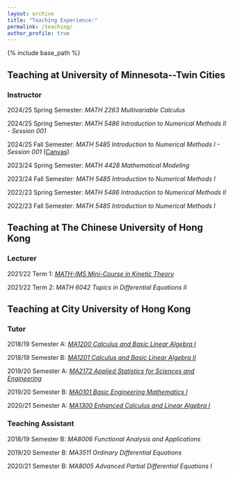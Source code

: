 ```yaml
---
layout: archive
title: "Teaching Experience:"
permalink: /teaching/
author_profile: true
---
```


{% include base_path %}

## Teaching at University of Minnesota--Twin Cities

### Instructor

2024/25 Spring Semester: _MATH 2263 Multivariable Calculus_

2024/25 Spring Semester: _MATH 5486 Introduction to Numerical Methods II - Session 001_

2024/25 Fall Semester: _MATH 5485 Introduction to Numerical Methods I - Session 001_ ([Canvas](https://canvas.umn.edu/login)) 

2023/24 Spring Semester: _MATH 4428 Mathematical Modeling_ 

2023/24 Fall Semester: _MATH 5485 Introduction to Numerical Methods I_ 

2022/23 Spring Semester: _MATH 5486 Introduction to Numerical Methods II_ 

2022/23 Fall Semester: _MATH 5485 Introduction to Numerical Methods I_ 

## Teaching at The Chinese University of Hong Kong

### Lecturer

2021/22 Term 1: [_MATH-IMS Mini-Course in Kinetic Theory_](/files/2021-22_Mini_Course_Overview.pdf)

2021/22 Term 2: _MATH 6042 Topics in Differential Equations II_

## Teaching at City University of Hong Kong

### Tutor

2018/19 Semester A: [_MA1200 Calculus and Basic Linear Algebra I_](/files/1819MA1200.pdf)

2018/19 Semester B: [_MA1201 Calculus and Basic Linear Algebra II_](/files/1819BMA1201.pdf)

2019/20 Semester A: [_MA2172 Applied Statistics for Sciences and Engineering_](/files/1920MA2172.pdf)

2019/20 Semester B: [_MA0101 Basic Engineering Mathematics I_](/files/1920BMA0101.pdf)

2020/21 Semester A: [_MA1300 Enhanced Calculus and Linear Algebra I_](/files/2021AMA1300.pdf)


### Teaching Assistant

2018/19 Semester B: _MA8006 Functional Analysis and Applications_

2019/20 Semester B: _MA3511 Ordinary Differential Equations_

2020/21 Semester B: _MA8005 Advanced Partial Differential Equations I_

